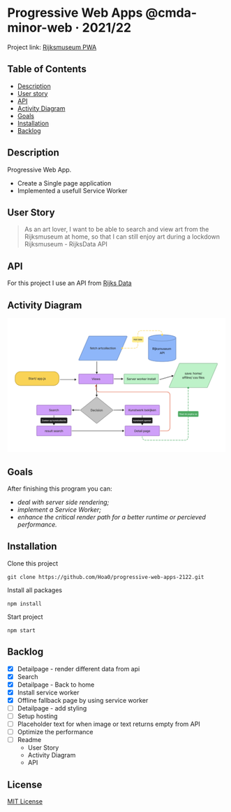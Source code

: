 # Progressive Web Apps @cmda-minor-web · 2021/22

Project link: [Rijksmuseum PWA](https://rijksmuseum-pwa.herokuapp.com)

## Table of Contents

- [Description](#description)
- [User story](#userstory)
- [API](#api)
- [Activity Diagram](#ActivityDiagram)
- [Goals](#goals)
- [Installation](#Installation)
- [Backlog](#backlog)

## Description

Progressive Web App.

- Create a Single page application
- Implemented a usefull Service Worker

## User Story

> As an art lover, I want to be able to search and view art from the Rijksmuseum at home, so that I can still enjoy art during a lockdown Rijksmuseum - RijksData API

## API

For this project I use an API from [Rijks Data](https://data.rijksmuseum.nl/object-metadata/api/)

## Activity Diagram

<img src="https://github.com/Hoa0/progressive-web-apps-2122/blob/main/static/images/Activity-Diagram.png" width="500">

## Goals

After finishing this program you can:

- _deal with server side rendering;_
- _implement a Service Worker;_
- _enhance the critical render path for a better runtime or percieved performance._

## Installation

Clone this project

```commandline
git clone https://github.com/Hoa0/progressive-web-apps-2122.git
```

Install all packages

```commandline
npm install
```

Start project

```commandline
npm start
```

## Backlog

- [x] Detailpage - render different data from api
- [x] Search
- [x] Detailpage - Back to home
- [x] Install service worker
- [x] Offline fallback page by using service worker
- [ ] Detailpage - add styling
- [ ] Setup hosting
- [ ] Placeholder text for when image or text returns empty from API
- [ ] Optimize the performance
- [ ] Readme
  - User Story
  - Activity Diagram
  - API

## License

[MIT License](https://github.com/Hoa0/progressive-web-apps-2122/blob/main/LICENSE)
